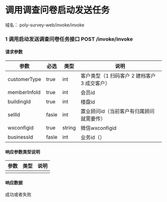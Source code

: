 # 调用调查问卷启动发送任务
域名：  poly-survey-web/invoke/invoke


### 1 调用启动发送调查问卷任务接口 POST  /invoke/invoke
#### 请求参数
参数            |必选     |类型     |说明
---             |---      |---      |---
customerType    |true     |int      |客户类型（1 扫码客户  2 建档客户  3 成交客户）
memberInfoId    |true     |int      |会员id
buildingId      |true     |int      |楼盘id
sellId          |fasle    |int      |置业顾问id（当前客户有归属顾问就需要传）
wxconfigid      |true     |string   |微信wxconfigid
businessId      |fasle    |int      |业务id（）

#### 响应参数类型说明
参数            |类型     |说明
---             |---      |---
                |         |  

#### 响应数据
成功或者失败
